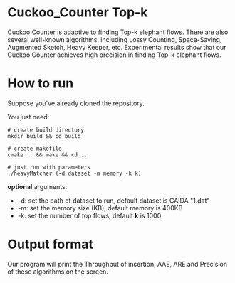 # Cuckoo_Counter Top-k

Cuckoo Counter is adaptive to finding Top-k elephant flows. There are also several well-known algorithms, including Lossy Counting, Space-Saving, Augmented Sketch, Heavy Keeper,  etc. Experimental results show that our Cuckoo Counter achieves high precision in finding Top-k elephant flows. 

# How to run

Suppose you've already cloned the repository.

You just need:

```
# create build directory
mkdir build && cd build

# create makefile
cmake .. && make && cd ..

# just run with parameters
./heavyMatcher (-d dataset -m memory -k k)
```

**optional** arguments:

- -d: set the path of dataset to run, default dataset is CAIDA "1.dat"
- -m: set the memory size (KB), default memory is 400KB
- -k: set the number of top flows, default **k** is 1000 

# Output format

Our program will print the Throughput of insertion, AAE, ARE and Precision of these algorithms on the screen.
